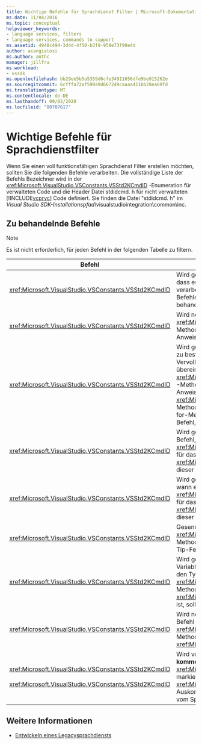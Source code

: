 ```yaml
---
title: Wichtige Befehle für Sprachdienst Filter | Microsoft-Dokumentation
ms.date: 11/04/2016
ms.topic: conceptual
helpviewer_keywords:
- language services, filters
- language services, commands to support
ms.assetid: 4948c494-3d4d-4f50-b3f9-959e73f90e4d
author: acangialosi
ms.author: anthc
manager: jillfra
ms.workload:
- vssdk
ms.openlocfilehash: bb29ee5b5a5359d6cfe34911656dfe9be015262e
ms.sourcegitcommit: 6cfffa72af599a9d667249caaaa411bb28ea69fd
ms.translationtype: MT
ms.contentlocale: de-DE
ms.lasthandoff: 09/02/2020
ms.locfileid: "80707617"
---
```

# <a name="important-commands-for-language-service-filters"></a>Wichtige Befehle für Sprachdienstfilter
Wenn Sie einen voll funktionsfähigen Sprachdienst Filter erstellen möchten, sollten Sie die folgenden Befehle verarbeiten. Die vollständige Liste der Befehls Bezeichner wird in der <xref:Microsoft.VisualStudio.VSConstants.VSStd2KCmdID> -Enumeration für verwalteten Code und die Header Datei stdidcmd. h für nicht verwalteten [!INCLUDE[vcprvc](../../code-quality/includes/vcprvc_md.md)] Code definiert. Sie finden die Datei "stdidcmd. h" im *Visual Studio SDK-Installationspfad*\visualstudiointegration\common\inc.

## <a name="commands-to-handle"></a>Zu behandelnde Befehle

> [!NOTE]
> Es ist nicht erforderlich, für jeden Befehl in der folgenden Tabelle zu filtern.

|Befehl|BESCHREIBUNG|
|-------------|-----------------|
|<xref:Microsoft.VisualStudio.VSConstants.VSStd2KCmdID>|Wird gesendet, wenn der Benutzer mit der rechten Maustaste klickt. Dieser Befehl gibt an, dass es an der Zeit ist, ein Kontextmenü anzugeben. Wenn Sie diesen Befehl nicht verarbeiten, stellt der Text-Editor ein Standardkontext Menü ohne sprachspezifische Befehle bereit. Wenn Sie Ihre eigenen Befehle in dieses Menü einschließen möchten, behandeln Sie den Befehl, und zeigen Sie selbst ein Kontextmenü an.|
|<xref:Microsoft.VisualStudio.VSConstants.VSStd2KCmdID>|Wird normalerweise gesendet, wenn der Benutzer STRG + J eingibt. Ruft die- <xref:Microsoft.VisualStudio.TextManager.Interop.IVsTextView.UpdateCompletionStatus%2A> Methode für auf <xref:Microsoft.VisualStudio.TextManager.Interop.IVsTextView> , um das Feld Anweisungs Vervollständigung anzuzeigen.|
|<xref:Microsoft.VisualStudio.VSConstants.VSStd2KCmdID>|Wird gesendet, wenn der Benutzer ein Zeichen eingibt. Überwachen Sie diesen Befehl, um zu bestimmen, wann ein auslöserzeichen eingegeben wurde und wie Sie Anweisungs Vervollständigung, Methoden Tipps und Textmarker bereitstellen, z. b. Syntax Farben, übereinstimmende Klammern und Fehler Marker. Ruft die <xref:Microsoft.VisualStudio.TextManager.Interop.IVsTextView.UpdateCompletionStatus%2A> -Methode für die <xref:Microsoft.VisualStudio.TextManager.Interop.IVsTextView> for-Anweisungs Vervollständigung und die- <xref:Microsoft.VisualStudio.TextManager.Interop.IVsMethodTipWindow.SetMethodData%2A> Methode <xref:Microsoft.VisualStudio.TextManager.Interop.IVsMethodTipWindow> für die for-Methoden Tipps auf. Zur Unterstützung von Text Markern überwachen Sie diesen Befehl, um zu bestimmen, ob das typisierte Zeichen die Aktualisierung der Marker erfordert.|
|<xref:Microsoft.VisualStudio.VSConstants.VSStd2KCmdID>|Wird gesendet, wenn der Benutzer die EINGABETASTE eingibt. Überwachen Sie diesen Befehl, um zu bestimmen, wann ein Methoden Tipp Fenster durch Aufrufen der- <xref:Microsoft.VisualStudio.TextManager.Interop.IVsMethodData.OnDismiss%2A> Methode für das geschlossen werden soll <xref:Microsoft.VisualStudio.TextManager.Interop.IVsMethodData> . Standardmäßig wird dieser Befehl in der Textansicht behandelt.|
|<xref:Microsoft.VisualStudio.VSConstants.VSStd2KCmdID>|Wird gesendet, wenn der Benutzer die RÜCKTASTE eingibt. Monitor, um zu bestimmen, wann ein Methoden Tipp Fenster durch Aufrufen der- <xref:Microsoft.VisualStudio.TextManager.Interop.IVsMethodData.OnDismiss%2A> Methode für das geschlossen werden soll <xref:Microsoft.VisualStudio.TextManager.Interop.IVsMethodData> . Standardmäßig wird dieser Befehl in der Textansicht behandelt.|
|<xref:Microsoft.VisualStudio.VSConstants.VSStd2KCmdID>|Gesendet von einem Menü oder einer Tastenkombination. Aufrufen der- <xref:Microsoft.VisualStudio.TextManager.Interop.IVsTextView.UpdateTipWindow%2A> Methode für den <xref:Microsoft.VisualStudio.TextManager.Interop.IVsTextView> , um das Tip-Fenster mit den Parameterinformationen zu aktualisieren.|
|<xref:Microsoft.VisualStudio.VSConstants.VSStd2KCmdID>|Wird gesendet, wenn der Benutzer auf eine Variable zeigt oder den Cursor auf einer Variablen positioniert und im Menü **Bearbeiten** **Quick Infos** aus **IntelliSense** auswählt. Gibt den Typ der Variablen in einem Trinkgeld zurück, indem die- <xref:Microsoft.VisualStudio.TextManager.Interop.IVsTextView.UpdateTipWindow%2A> Methode für den aufgerufen wird <xref:Microsoft.VisualStudio.TextManager.Interop.IVsTextView> . Wenn das Debuggen aktiv ist, sollte der Tipp auch den Wert der Variablen anzeigen.|
|<xref:Microsoft.VisualStudio.VSConstants.VSStd2KCmdID>|Wird normalerweise gesendet, wenn der Benutzer STRG + LEERTASTE eingibt. Mit diesem Befehl wird dem Sprachdienst mitgeteilt, dass die- <xref:Microsoft.VisualStudio.TextManager.Interop.IVsTextView.UpdateCompletionStatus%2A> Methode für den aufgerufen wird <xref:Microsoft.VisualStudio.TextManager.Interop.IVsTextView> .|
|<xref:Microsoft.VisualStudio.VSConstants.VSStd2KCmdID><br /><br /> <xref:Microsoft.VisualStudio.VSConstants.VSStd2KCmdID>|Wird von einem Menü gesendet, in der **Regel im Menü** " **Bearbeiten** ", um die Auswahl zu **kommentieren** oder die **Auskommentierung der Auswahl** <xref:Microsoft.VisualStudio.VSConstants.VSStd2KCmdID> Gibt an, dass der Benutzer den markierten Text auskommentieren möchte. <xref:Microsoft.VisualStudio.VSConstants.VSStd2KCmdID> gibt an, dass der Benutzer die Auskommentierung des ausgewählten Texts aufheben möchte. Diese Befehle können nur vom Sprachdienst implementiert werden.|

## <a name="see-also"></a>Weitere Informationen
- [Entwickeln eines Legacysprachdiensts](../../extensibility/internals/developing-a-legacy-language-service.md)
